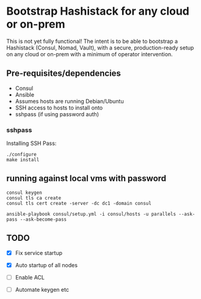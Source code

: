 # Bootstrap Hashistack for any cloud or on-prem
This is not yet fully functional! The intent is to be able to bootstrap a Hashistack (Consul, Nomad, Vault), with a secure, production-ready setup on any cloud or on-prem with a minimum of operator intervention.

## Pre-requisites/dependencies
* Consul
* Ansible
* Assumes hosts are running Debian/Ubuntu
* SSH access to hosts to install onto
* sshpass (if using password auth)

### sshpass
Installing SSH Pass:
```
./configure
make install
```

## running against local vms with password

```
consul keygen
consul tls ca create
consul tls cert create -server -dc dc1 -domain consul
```

`ansible-playbook consul/setup.yml -i consul/hosts -u parallels --ask-pass --ask-become-pass`

## TODO

- [x] Fix service startup
- [x] Auto startup of all nodes
- [ ] Enable ACL
- [ ] Automate keygen etc



